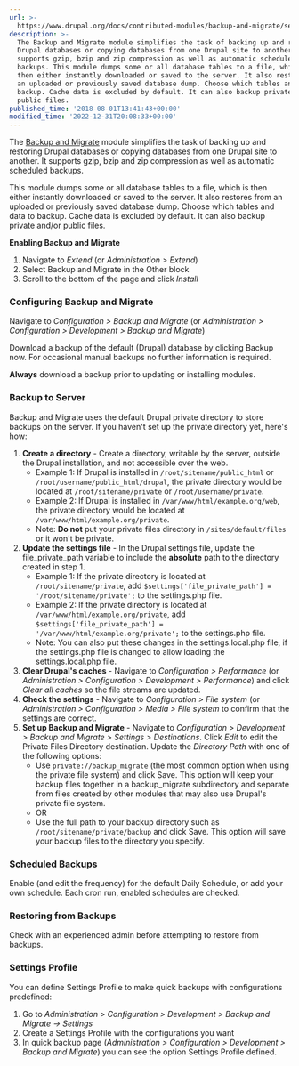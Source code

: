 ```yaml
---
url: >-
  https://www.drupal.org/docs/contributed-modules/backup-and-migrate/setup-guide-for-backup-and-migrate
description: >-
  The Backup and Migrate module simplifies the task of backing up and restoring
  Drupal databases or copying databases from one Drupal site to another. It
  supports gzip, bzip and zip compression as well as automatic scheduled
  backups. This module dumps some or all database tables to a file, which is
  then either instantly downloaded or saved to the server. It also restores from
  an uploaded or previously saved database dump. Choose which tables and data to
  backup. Cache data is excluded by default. It can also backup private and/or
  public files.
published_time: '2018-08-01T13:41:43+00:00'
modified_time: '2022-12-31T20:08:33+00:00'
---
```

The [Backup and Migrate](/project/backup%5Fmigrate) module simplifies the task of backing up and restoring Drupal databases or copying databases from one Drupal site to another. It supports gzip, bzip and zip compression as well as automatic scheduled backups.

This module dumps some or all database tables to a file, which is then either instantly downloaded or saved to the server. It also restores from an uploaded or previously saved database dump. Choose which tables and data to backup. Cache data is excluded by default. It can also backup private and/or public files.

**Enabling Backup and Migrate**

1. Navigate to _Extend_ (or _Administration > Extend_)
2. Select Backup and Migrate in the Other block
3. Scroll to the bottom of the page and click _Install_

### Configuring Backup and Migrate

Navigate to _Configuration > Backup and Migrate_ (or _Administration > Configuration > Development > Backup and Migrate_)

Download a backup of the default (Drupal) database by clicking Backup now. For occasional manual backups no further information is required.

**Always** download a backup prior to updating or installing modules.

### Backup to Server

Backup and Migrate uses the default Drupal private directory to store backups on the server. If you haven't set up the private directory yet, here's how:

1. **Create a directory** \- Create a directory, writable by the server, outside the Drupal installation, and not accessible over the web.  
   * Example 1: If Drupal is installed in `/root/sitename/public_html` or `/root/username/public_html/drupal`, the private directory would be located at `/root/sitename/private` or `/root/username/private`.  
   * Example 2: If Drupal is installed in `/var/www/html/example.org/web`, the private directory would be located at `/var/www/html/example.org/private`.  
   * Note: **Do not** put your private files directory in `/sites/default/files` or it won't be private.
2. **Update the settings file** \- In the Drupal settings file, update the file\_private\_path variable to include the **absolute** path to the directory created in step 1.  
   * Example 1: If the private directory is located at `/root/sitename/private`, add `$settings['file_private_path'] = '/root/sitename/private';` to the settings.php file.  
   * Example 2: If the private directory is located at `/var/www/html/example.org/private`, add `$settings['file_private_path'] = '/var/www/html/example.org/private';` to the settings.php file.  
   * Note: You can also put these changes in the settings.local.php file, if the settings.php file is changed to allow loading the settings.local.php file.
3. **Clear Drupal's caches** \- Navigate to _Configuration > Performance_ (or _Administration > Configuration > Development > Performance_) and click _Clear all caches_ so the file streams are updated.
4. **Check the settings** \- Navigate to _Configuration > File system_ (or _Administration > Configuration > Media > File system_ to confirm that the settings are correct.
5. **Set up Backup and Migrate** \- Navigate to _Configuration > Development > Backup and Migrate > Settings > Destinations_. Click _Edit_ to edit the Private Files Directory destination. Update the _Directory Path_ with one of the following options:  
   * Use `private://backup_migrate` (the most common option when using the private file system) and click Save. This option will keep your backup files together in a backup\_migrate subdirectory and separate from files created by other modules that may also use Drupal's private file system.  
   * OR  
   * Use the full path to your backup directory such as `/root/sitename/private/backup` and click Save. This option will save your backup files to the directory you specify.

### Scheduled Backups

Enable (and edit the frequency) for the default Daily Schedule, or add your own schedule. Each cron run, enabled schedules are checked.

### Restoring from Backups

Check with an experienced admin before attempting to restore from backups.

### Settings Profile

You can define Settings Profile to make quick backups with configurations predefined:

1. Go to _Administration > Configuration > Development > Backup and Migrate -> Settings_
2. Create a Settings Profile with the configurations you want
3. In quick backup page (_Administration > Configuration > Development > Backup and Migrate_) you can see the option Settings Profile defined.